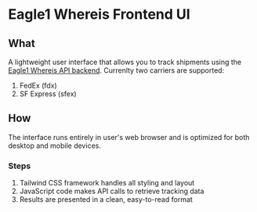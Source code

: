 # Eagle1 Whereis Frontend UI

## What
A lightweight user interface that allows you to track shipments using the [Eagle1 Whereis API backend](https://github.com/eagle1-sys/whereis-api-v0/). Currenlty two carriers are supported:
1. FedEx (fdx)
2. SF Express (sfex)

## How
The interface runs entirely in user's web browser and is optimized for both desktop and mobile devices.

### Steps
1. Tailwind CSS framework handles all styling and layout
2. JavaScript code makes API calls to retrieve tracking data
3. Results are presented in a clean, easy-to-read format
